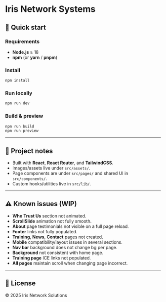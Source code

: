 # Iris Network Systems
## 🚀 Quick start

### Requirements
- **Node.js** ≥ 18
- **npm** (or **yarn** / **pnpm**)

### Install
```bash
npm install
```

### Run locally
```bash
npm run dev
```

### Build & preview
```bash
npm run build
npm run preview
```

---

## 📁 Project notes
- Built with **React**, **React Router**, and **TailwindCSS**.
- Images/assets live under `src/assets/`.
- Page components are under `src/pages/` and shared UI in `src/components/`.
- Custom hooks/utilities live in `src/lib/`.

---

## ⚠️ Known issues (WIP)
- **Who Trust Us** section not animated.
- **ScrollSlide** animation not fully smooth.
- **About** page testimonials not visible on a full page reload.
- **Footer** links not fully populated.
- **Training**, **News**, **Contact** pages not created.
- **Mobile** compatibility/layout issues in several sections.
- **Nav bar** background does not change bg per page.
- **Background** not consistent with home page.
- **Training page** ICE links not populated.
- **All pages** maintain scroll when changing page incorrect.

---

## 📄 License
© 2025 Iris Network Solutions
